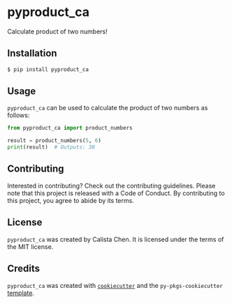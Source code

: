 # pyproduct_ca

Calculate product of two numbers!

## Installation

```bash
$ pip install pyproduct_ca
```

## Usage

`pyproduct_ca` can be used to calculate the product of two numbers
as follows:

```python
from pyproduct_ca import product_numbers

result = product_numbers(5, 6)
print(result)  # Outputs: 30
```

## Contributing

Interested in contributing? Check out the contributing guidelines. Please note that this project is released with a Code of Conduct. By contributing to this project, you agree to abide by its terms.

## License

`pyproduct_ca` was created by Calista Chen. It is licensed under the terms of the MIT license.

## Credits

`pyproduct_ca` was created with [`cookiecutter`](https://cookiecutter.readthedocs.io/en/latest/) and the `py-pkgs-cookiecutter` [template](https://github.com/py-pkgs/py-pkgs-cookiecutter).
